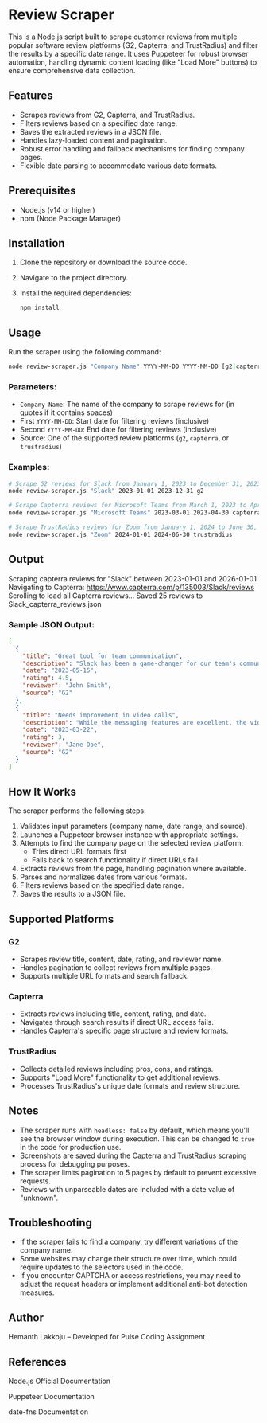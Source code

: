 # Review Scraper

This is a Node.js script built to scrape customer reviews from multiple popular software review platforms (G2, Capterra, and TrustRadius) and filter the results by a specific date range. It uses Puppeteer for robust browser automation, handling dynamic content loading (like "Load More" buttons) to ensure comprehensive data collection.

## Features

- Scrapes reviews from G2, Capterra, and TrustRadius.
- Filters reviews based on a specified date range.
- Saves the extracted reviews in a JSON file.
- Handles lazy-loaded content and pagination.
- Robust error handling and fallback mechanisms for finding company pages.
- Flexible date parsing to accommodate various date formats.

## Prerequisites

- Node.js (v14 or higher)
- npm (Node Package Manager)

## Installation

1. Clone the repository or download the source code.
2. Navigate to the project directory.
3. Install the required dependencies:

   ```bash
   npm install
   ```

## Usage

Run the scraper using the following command:

```bash
node review-scraper.js "Company Name" YYYY-MM-DD YYYY-MM-DD [g2|capterra|trustradius]
```

### Parameters:

- `Company Name`: The name of the company to scrape reviews for (in quotes if it contains spaces)
- First `YYYY-MM-DD`: Start date for filtering reviews (inclusive)
- Second `YYYY-MM-DD`: End date for filtering reviews (inclusive)
- Source: One of the supported review platforms (`g2`, `capterra`, or `trustradius`)

### Examples:

```bash
# Scrape G2 reviews for Slack from January 1, 2023 to December 31, 2023
node review-scraper.js "Slack" 2023-01-01 2023-12-31 g2

# Scrape Capterra reviews for Microsoft Teams from March 1, 2023 to April 30, 2023
node review-scraper.js "Microsoft Teams" 2023-03-01 2023-04-30 capterra

# Scrape TrustRadius reviews for Zoom from January 1, 2024 to June 30, 2024
node review-scraper.js "Zoom" 2024-01-01 2024-06-30 trustradius
```

## Output

Scraping capterra reviews for "Slack" between 2023-01-01 and 2026-01-01
Navigating to Capterra: https://www.capterra.com/p/135003/Slack/reviews
Scrolling to load all Capterra reviews...
Saved 25 reviews to Slack_capterra_reviews.json

### Sample JSON Output:

```json
[
  {
    "title": "Great tool for team communication",
    "description": "Slack has been a game-changer for our team's communication. The interface is intuitive and the integrations are powerful.",
    "date": "2023-05-15",
    "rating": 4.5,
    "reviewer": "John Smith",
    "source": "G2"
  },
  {
    "title": "Needs improvement in video calls",
    "description": "While the messaging features are excellent, the video call functionality could use some improvement compared to dedicated video conferencing tools.",
    "date": "2023-03-22",
    "rating": 3,
    "reviewer": "Jane Doe",
    "source": "G2"
  }
]
```

## How It Works

The scraper performs the following steps:

1. Validates input parameters (company name, date range, and source).
2. Launches a Puppeteer browser instance with appropriate settings.
3. Attempts to find the company page on the selected review platform:
   - Tries direct URL formats first
   - Falls back to search functionality if direct URLs fail
4. Extracts reviews from the page, handling pagination where available.
5. Parses and normalizes dates from various formats.
6. Filters reviews based on the specified date range.
7. Saves the results to a JSON file.

## Supported Platforms

### G2
- Scrapes review title, content, date, rating, and reviewer name.
- Handles pagination to collect reviews from multiple pages.
- Supports multiple URL formats and search fallback.

### Capterra
- Extracts reviews including title, content, rating, and date.
- Navigates through search results if direct URL access fails.
- Handles Capterra's specific page structure and review formats.

### TrustRadius
- Collects detailed reviews including pros, cons, and ratings.
- Supports "Load More" functionality to get additional reviews.
- Processes TrustRadius's unique date formats and review structure.

## Notes

- The scraper runs with `headless: false` by default, which means you'll see the browser window during execution. This can be changed to `true` in the code for production use.
- Screenshots are saved during the Capterra and TrustRadius scraping process for debugging purposes.
- The scraper limits pagination to 5 pages by default to prevent excessive requests.
- Reviews with unparseable dates are included with a date value of "unknown".

## Troubleshooting

- If the scraper fails to find a company, try different variations of the company name.
- Some websites may change their structure over time, which could require updates to the selectors used in the code.
- If you encounter CAPTCHA or access restrictions, you may need to adjust the request headers or implement additional anti-bot detection measures.

## Author

Hemanth Lakkoju – Developed for Pulse Coding Assignment

## References

Node.js Official Documentation

Puppeteer Documentation

date-fns Documentation
